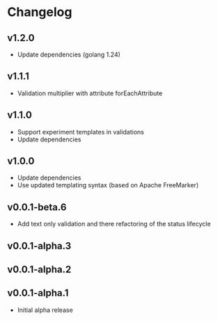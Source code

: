 # Changelog

## v1.2.0

- Update dependencies (golang 1.24)

## v1.1.1

- Validation multiplier with attribute forEachAttribute

## v1.1.0

- Support experiment templates in validations
- Update dependencies

## v1.0.0

 - Update dependencies
 - Use updated templating syntax (based on Apache FreeMarker)

## v0.0.1-beta.6

 - Add text only validation and there refactoring of the status lifecycle

## v0.0.1-alpha.3
## v0.0.1-alpha.2
## v0.0.1-alpha.1

 - Initial alpha release
